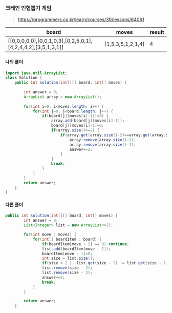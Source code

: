 ### 크레인 인형뽑기 게임



> https://programmers.co.kr/learn/courses/30/lessons/64061



| **board**                                                    | **moves**         | **result** |
| ------------------------------------------------------------ | ----------------- | ---------- |
| [[0,0,0,0,0],[0,0,1,0,3],[0,2,5,0,1],[4,2,4,4,2],[3,5,1,3,1]] | [1,5,3,5,1,2,1,4] | 4          |



#### 나의 풀이

```java
import java.util.ArrayList;
class Solution {
    public int solution(int[][] board, int[] moves) {
        
        int answer = 0;
        ArrayList array = new ArrayList();
		
		for(int i=0; i<moves.length; i++) {
			for(int j=0; j<board.length; j++) {
				if(board[j][moves[i]-1]!=0) {
					array.add(board[j][moves[i]-1]);
					board[j][moves[i]-1]=0;
					if(array.size()>=2) {
						if(array.get(array.size()-2)==array.get(array.size()-1)){
							array.remove(array.size()-2);
							array.remove(array.size()-1);
							answer+=2;
						}
					}
					break;
				}
			}
		}
        return answer;
    }
}
```
#### 다른 풀이
```java
public int solution(int[][] board, int[] moves) {
        int answer = 0;
        List<Integer> list = new ArrayList<>();

        for(int move : moves) {
            for(int[] boardItem : board) {
                if(boardItem[move - 1] == 0) continue;
                list.add(boardItem[move - 1]);
                boardItem[move - 1]=0;
                int size = list.size();
                if(size < 2 || list.get(size - 2) != list.get(size - 1)) break;
                list.remove(size - 2);
                list.remove(size - 2);
                answer+=2;
                break;
            }
        }

        return answer;
    }
```
